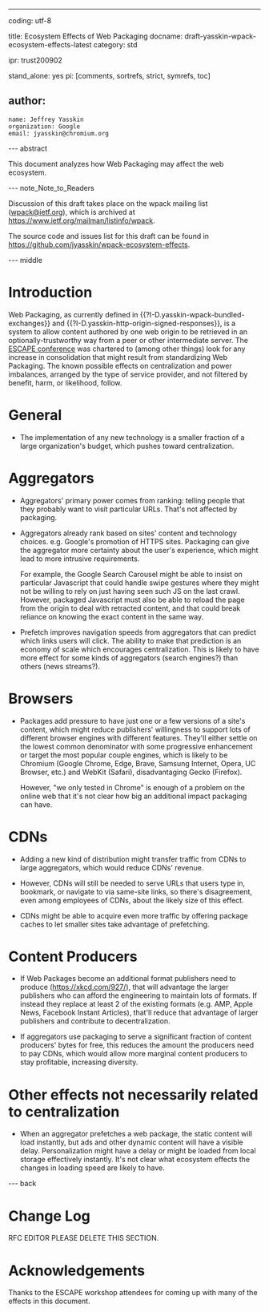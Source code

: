 ---
coding: utf-8

title: Ecosystem Effects of Web Packaging
docname: draft-yasskin-wpack-ecosystem-effects-latest
category: std

ipr: trust200902

stand_alone: yes
pi: [comments, sortrefs, strict, symrefs, toc]

author:
 -
    name: Jeffrey Yasskin
    organization: Google
    email: jyasskin@chromium.org

--- abstract

This document analyzes how Web Packaging may affect the web ecosystem.

--- note_Note_to_Readers

Discussion of this draft takes place on the wpack mailing list (wpack@ietf.org),
which is archived at <https://www.ietf.org/mailman/listinfo/wpack>.

The source code and issues list for this draft can be found
in <https://github.com/jyasskin/wpack-ecosystem-effects>.

--- middle

# Introduction

Web Packaging, as currently defined in {{?I-D.yasskin-wpack-bundled-exchanges}}
and {{?I-D.yasskin-http-origin-signed-responses}}, is a system to allow content
authored by one web origin to be retrieved in an optionally-trustworthy way from
a peer or other intermediate server. The [ESCAPE
conference](https://www.iab.org/activities/workshops/escape-workshop/) was
chartered to (among other things) look for any increase in consolidation that
might result from standardizing Web Packaging. The known possible effects on
centralization and power imbalances, arranged by the type of service provider,
and not filtered by benefit, harm, or likelihood, follow.

# General

* The implementation of any new technology is a smaller fraction of a large
  organization's budget, which pushes toward centralization.

# Aggregators

* Aggregators' primary power comes from ranking: telling people that they
  probably want to visit particular URLs. That's not affected by packaging.

* Aggregators already rank based on sites' content and technology choices. e.g.
  Google's promotion of HTTPS sites. Packaging can give the aggregator more
  certainty about the user's experience, which might lead to more intrusive
  requirements.

  For example, the Google Search Carousel might be able to insist on particular
  Javascript that could handle swipe gestures where they might not be willing to
  rely on just having seen such JS on the last crawl. However, packaged
  Javascript must also be able to reload the page from the origin to deal with
  retracted content, and that could break reliance on knowing the exact content
  in the same way.

* Prefetch improves navigation speeds from aggregators that can predict which
  links users will click. The ability to make that prediction is an economy of
  scale which encourages centralization. This is likely to have more effect for
  some kinds of aggregators (search engines?) than others (news streams?).

# Browsers

* Packages add pressure to have just one or a few versions of a site's content,
  which might reduce publishers' willingness to support lots of different
  browser engines with different features. They'll either settle on the lowest
  common denominator with some progressive enhancement or target the most
  popular couple engines, which is likely to be Chromium (Google Chrome, Edge,
  Brave, Samsung Internet, Opera, UC Browser, etc.) and WebKit (Safari),
  disadvantaging Gecko (Firefox).

  However, "we only tested in Chrome" is enough of a problem on the online web
  that it's not clear how big an additional impact packaging can have.

# CDNs

* Adding a new kind of distribution might transfer traffic from CDNs to large
  aggregators, which would reduce CDNs' revenue.

* However, CDNs will still be needed to serve URLs that users type in, bookmark,
  or navigate to via same-site links, so there's disagreement, even among
  employees of CDNs, about the likely size of this effect.

* CDNs might be able to acquire even more traffic by offering package caches to
  let smaller sites take advantage of prefetching.

# Content Producers

* If Web Packages become an additional format publishers need to produce
  (https://xkcd.com/927/), that will advantage the larger publishers who can
  afford the engineering to maintain lots of formats. If instead they replace at
  least 2 of the existing formats (e.g. AMP, Apple News, Facebook Instant
  Articles), that'll reduce that advantage of larger publishers and contribute
  to decentralization.

* If aggregators use packaging to serve a significant fraction of content
  producers' bytes for free, this reduces the amount the producers need to pay
  CDNs, which would allow more marginal content producers to stay profitable,
  increasing diversity.

# Other effects not necessarily related to centralization

* When an aggregator prefetches a web package, the static content will load
  instantly, but ads and other dynamic content will have a visible delay.
  Personalization might have a delay or might be loaded from local storage
  effectively instantly. It's not clear what ecosystem effects the changes in
  loading speed are likely to have.

--- back

# Change Log

RFC EDITOR PLEASE DELETE THIS SECTION.

# Acknowledgements

Thanks to the ESCAPE workshop attendees for coming up with many of the effects
in this document.
